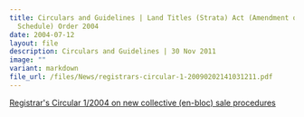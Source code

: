 ```yaml
---
title: Circulars and Guidelines | Land Titles (Strata) Act (Amendment of Fourth
  Schedule) Order 2004
date: 2004-07-12
layout: file
description: Circulars and Guidelines | 30 Nov 2011
image: ""
variant: markdown
file_url: /files/News/registrars-circular-1-20090202141031211.pdf
---
```

[Registrar's Circular 1/2004 on new collective (en-bloc) sale procedures](https://www.stratatb.gov.sg//resources/registrars-circular.html)